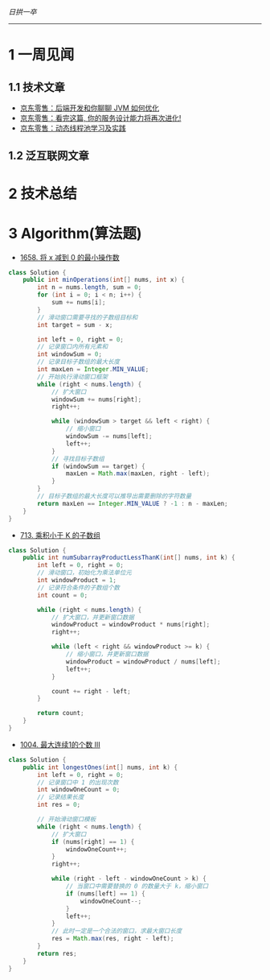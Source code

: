 
*日拱一卒*

_________________

# 1 一周见闻

## 1.1 技术文章
+ [京东零售：后端开发和你聊聊 JVM 如何优化](https://xie.infoq.cn/article/caaaa3070c012a56fbf01fb8d)
+ [京东零售：看完这篇, 你的服务设计能力将再次进化!](https://xie.infoq.cn/article/e696e2ee032d89ea1ee1d576b)
+ [京东零售：动态线程池学习及实践](https://www.infoq.cn/article/QjlXW9yE3uweDJdqgY3a)

## 1.2 泛互联网文章



# 2 技术总结



# 3 Algorithm(算法题)
+ [1658. 将 x 减到 0 的最小操作数](https://leetcode.cn/problems/minimum-operations-to-reduce-x-to-zero/description/)
```java
class Solution {
    public int minOperations(int[] nums, int x) {
        int n = nums.length, sum = 0;
        for (int i = 0; i < n; i++) {
            sum += nums[i];
        }
        // 滑动窗口需要寻找的子数组目标和
        int target = sum - x;

        int left = 0, right = 0;
        // 记录窗口内所有元素和
        int windowSum = 0;
        // 记录目标子数组的最大长度
        int maxLen = Integer.MIN_VALUE;
        // 开始执行滑动窗口框架
        while (right < nums.length) {
            // 扩大窗口
            windowSum += nums[right];
            right++;

            while (windowSum > target && left < right) {
                // 缩小窗口
                windowSum -= nums[left];
                left++;
            }
            // 寻找目标子数组
            if (windowSum == target) {
                maxLen = Math.max(maxLen, right - left);
            }
        }
        // 目标子数组的最大长度可以推导出需要删除的字符数量
        return maxLen == Integer.MIN_VALUE ? -1 : n - maxLen;
    }
}
```


+ [713. 乘积小于 K 的子数组](https://leetcode.cn/problems/subarray-product-less-than-k/description/)
```java
class Solution {
    public int numSubarrayProductLessThanK(int[] nums, int k) {
        int left = 0, right = 0;
        // 滑动窗口，初始化为乘法单位元
        int windowProduct = 1;
        // 记录符合条件的子数组个数
        int count = 0;

        while (right < nums.length) {
            // 扩大窗口，并更新窗口数据
            windowProduct = windowProduct * nums[right];
            right++;

            while (left < right && windowProduct >= k) {
                // 缩小窗口，并更新窗口数据
                windowProduct = windowProduct / nums[left];
                left++;
            }

            count += right - left;
        }

        return count;
    }
} 
```

+ [1004. 最大连续1的个数 III](https://leetcode.cn/problems/max-consecutive-ones-iii/description/)
```java
class Solution {
    public int longestOnes(int[] nums, int k) {
        int left = 0, right = 0;
        // 记录窗口中 1 的出现次数
        int windowOneCount = 0;
        // 记录结果长度
        int res = 0;

        // 开始滑动窗口模板
        while (right < nums.length) {
            // 扩大窗口
            if (nums[right] == 1) {
                windowOneCount++;
            }
            right++;

            while (right - left - windowOneCount > k) {
                // 当窗口中需要替换的 0 的数量大于 k，缩小窗口
                if (nums[left] == 1) {
                    windowOneCount--;
                }
                left++;
            }
            // 此时一定是一个合法的窗口，求最大窗口长度
            res = Math.max(res, right - left);
        }
        return res;
    }
} 
```

























